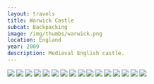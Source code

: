 ```yaml
--- 
layout: travels
title: Warwick Castle
subcat: Backpacking
image: /img/thumbs/warwick.png
location: England
year: 2009
description: Medieval English castle.
---
```


 <img src="https://lh6.googleusercontent.com/-i_Tr1rFBtlM/T1vZy_uVLGI/AAAAAAAABQM/WhVwfsVegMI/w374-h498-no/DSCF1817.JPG">

 <img src="https://lh5.googleusercontent.com/-re7SO2WuLQg/T1vZzPBLSJI/AAAAAAAABQY/V1XOv8QoKyQ/w374-h498-no/DSCF1822.JPG">

 <img src="https://lh3.googleusercontent.com/-eCm4ICXwDJI/T1vZy2IsAwI/AAAAAAAABQQ/7079ibsf-eE/w600-h450-no/DSCF1826.JPG">

 <img src="https://lh3.googleusercontent.com/-DzLWdWSTze8/T1vZzUUCPSI/AAAAAAAABQo/h8WKn61T7Xk/w600-h450-no/DSCF1827.JPG">

 <img src="https://lh6.googleusercontent.com/-gnEZt_f99TU/T1vZzaStRaI/AAAAAAAABQk/7jcOighJUQk/w600-h450-no/DSCF1829.JPG">

 <img src="https://lh4.googleusercontent.com/-NeXy1DR-P3k/T1vZzpUaaPI/AAAAAAAABQs/ckwX1Sz5Kag/w600-h450-no/DSCF1832.JPG">

 <img src="https://lh5.googleusercontent.com/-0xEts_ZPzvc/T1vZ0LIdtxI/AAAAAAAABQ8/R50DqN4c2pI/w600-h450-no/DSCF1838.JPG">

 <img src="https://lh3.googleusercontent.com/-Sf4pppkBl74/T1vZ0JHHudI/AAAAAAAABRA/RBP6Q7vcFaE/w600-h450-no/DSCF1841.JPG">

 <img src="https://lh6.googleusercontent.com/-wZyoUAC1WsQ/T1vZ0S7rQKI/AAAAAAAABRI/A5MuELyZmPQ/w374-h498-no/DSCF1843.JPG">

 <img src="https://lh5.googleusercontent.com/-AdXHjHHgQNo/T1vZ0ffi5NI/AAAAAAAABRU/tjax_JYVOIA/w374-h498-no/DSCF1857.JPG">

 <img src="https://lh6.googleusercontent.com/-L8bsWtP_upo/T1vZ0rYC0DI/AAAAAAAABRc/NCNBtLUc_YQ/w374-h498-no/DSCF1860.JPG">

 <img src="https://lh3.googleusercontent.com/-gRWprtwQIfE/T1vZ0yD-rOI/AAAAAAAABRg/ESbdQ_xP52s/w374-h498-no/DSCF1865.JPG">

 <img src="https://lh5.googleusercontent.com/-l2Yf3cPN3is/T1vZ1Onj-NI/AAAAAAAABRs/da90aVqGgZE/w374-h498-no/DSCF1870.JPG">

 <img src="https://lh4.googleusercontent.com/-v5ctEvm0_HI/T1vZ1QkrGSI/AAAAAAAABR4/8efn1sA7Bbg/w600-h450-no/DSCF1878.JPG">

 <img src="https://lh6.googleusercontent.com/-MjPQGpSNbR0/T1vZ1ctZo3I/AAAAAAAABR0/2X9mDyzd_SU/w600-h450-no/DSCF1882.JPG">

 <img src="https://lh5.googleusercontent.com/-hAoX8SaKXS8/T1vZ1sn7kgI/AAAAAAAABSA/seSkP21BA40/w600-h450-no/DSCF1887.JPG">

